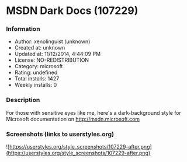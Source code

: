 # MSDN Dark Docs (107229)

### Information
- Author: xenolinguist (unknown)
- Created at: unknown
- Updated at: 11/12/2014, 4:44:09 PM
- License: NO-REDISTRIBUTION
- Category: microsoft
- Rating: undefined
- Total installs: 1427
- Weekly installs: 0


### Description
For those with sensitive eyes like me, here's a dark-background style for Microsoft documentation on http://msdn.microsoft.com


### Screenshots (links to userstyles.org)
![https://userstyles.org/style_screenshots/107229-after.png](https://userstyles.org/style_screenshots/107229-after.png)


